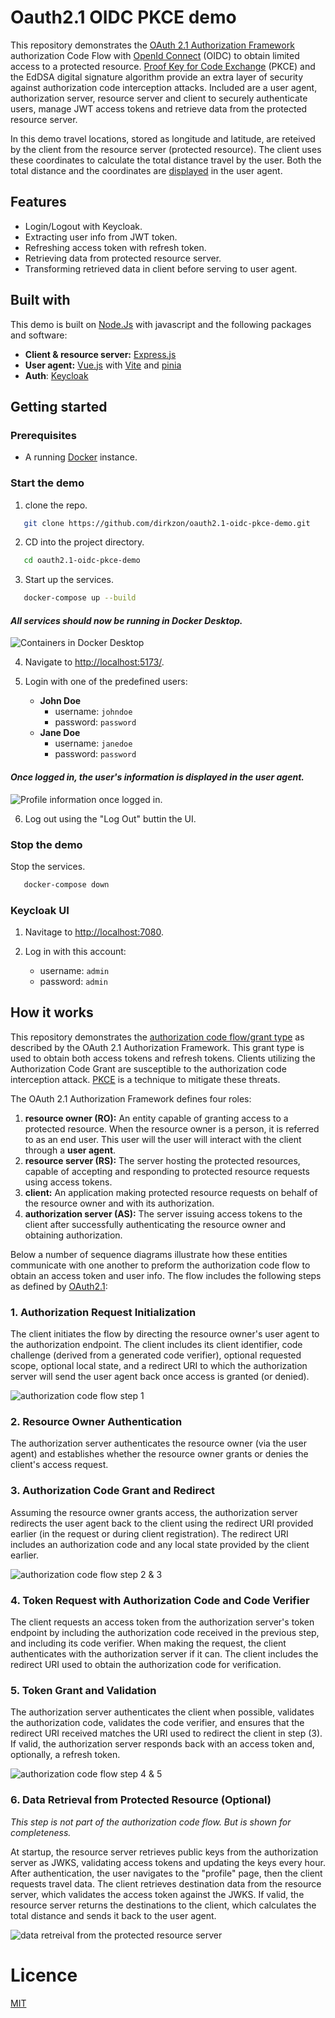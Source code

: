# Oauth2.1 OIDC PKCE demo
This repository demonstrates the [OAuth 2.1 Authorization Framework](https://datatracker.ietf.org/doc/html/draft-ietf-oauth-v2-1-11) authorization Code Flow with [OpenId Connect](openid.net) (OIDC) to obtain limited access to a protected resource. [Proof Key for Code Exchange](https://datatracker.ietf.org/doc/html/rfc7636) (PKCE) and the EdDSA digital signature algorithm provide an extra layer of security against authorization code interception attacks. Included are a user agent, authorization server, resource server and client to securely authenticate users, manage JWT access tokens and retrieve data from the protected resource server.

In this demo travel locations, stored as longitude and latitude, are reteived by the client from the resource server (protected resource). The client uses these coordinates to calculate the total distance travel by the user. Both the total distance and the coordinates are [displayed](#once-logged-in-the-users-information-is-displayed-in-the-user-agent) in the user agent.

## Features
- Login/Logout with Keycloak.
- Extracting user info from JWT token.
- Refreshing access token with refresh token.
- Retrieving data from protected resource server.
- Transforming retrieved data in client before serving to user agent.

## Built with
This demo is built on [Node.Js](https://nodejs.org) with javascript and the following packages and software:
- **Client & resource server:** [Express.js](https://expressjs.com)
- **User agent:** [Vue.js](https://vuejs.org) with [Vite](https://vite.dev) and [pinia](https://pinia.vuejs.org)
- **Auth**: [Keycloak](https://keycloak.org)

## Getting started

### Prerequisites
- A running [Docker](https://www.docker.com/) instance.

### Start the demo
1. clone the repo.
```sh
   git clone https://github.com/dirkzon/oauth2.1-oidc-pkce-demo.git
```

2. CD into the project directory.
```sh
   cd oauth2.1-oidc-pkce-demo
```

3. Start up the services.
```sh
   docker-compose up --build
```
#### *All services should now be running in Docker Desktop.*
![Containers in Docker Desktop](./examples/containers.PNG)

4. Navigate to [http://localhost:5173/](http://localhost:5173/).

5. Login with one of the predefined users:
   - **John Doe**
      - username: `johndoe`
      - password: `password` 
   - **Jane Doe**
      - username: `janedoe`
      - password: `password`

#### *Once logged in, the user's information is displayed in the user agent.*
![Profile information once logged in.](./examples/logged_in_ui.png)

6. Log out using the "Log Out" buttin the UI.

### Stop the demo
Stop the services.
```sh
   docker-compose down
```

### Keycloak UI
1. Navitage to [http://localhost:7080](http://localhost:7080).

2. Log in with this account:
   - username: `admin`
   - password: `admin`

## How it works
This repository demonstrates the [authorization code flow/grant type](https://datatracker.ietf.org/doc/html/draft-ietf-oauth-v2-1-11#name-authorization-code-grant) as described by the OAuth 2.1 Authorization Framework. 
This grant type is used to obtain both access tokens and refresh tokens. Clients utilizing the Authorization Code Grant are susceptible to the authorization code interception attack. 
[PKCE](https://datatracker.ietf.org/doc/html/rfc7636) is a  technique to mitigate these threats.

The OAuth 2.1 Authorization Framework defines four roles:
1. **resource owner (RO):** An entity capable of granting access to a protected resource. When the resource owner is a person, it is referred to as an end user. This user will the user will interact with the client through a **user agent**.
2. **resource server (RS):** The server hosting the protected resources, capable of accepting and responding to protected resource requests using access tokens.
3. **client:** An application making protected resource requests on behalf of the resource owner and with its authorization.
4. **authorization server (AS):** The server issuing access tokens to the client after successfully authenticating the resource owner and obtaining authorization.

Below a number of sequence diagrams illustrate how these entities communicate with one another to preform the authorization code flow to obtain an access token and user info.
The flow includes the following steps as defined by [OAuth2.1](https://datatracker.ietf.org/doc/html/draft-ietf-oauth-v2-1-11#section-4.1-5):

### 1. Authorization Request Initialization
The client initiates the flow by directing the resource owner's user agent to the authorization endpoint. The client includes its client identifier, code challenge (derived from a generated code verifier), optional requested scope, optional local state, and a redirect URI to which the authorization server will send the user agent back once access is granted (or denied).

![authorization code flow step 1](./examples/AuthFlow_step1.drawio.png)

 ### 2. Resource Owner Authentication
The authorization server authenticates the resource owner (via the user agent) and establishes whether the resource owner grants or denies the client's access request.

### 3. Authorization Code Grant and Redirect
Assuming the resource owner grants access, the authorization server redirects the user agent back to the client using the redirect URI provided earlier (in the request or during client registration). The redirect URI includes an authorization code and any local state provided by the client earlier.

![authorization code flow step 2 & 3](./examples/AuthFlow_step2-3.drawio.png)

 ### 4. Token Request with Authorization Code and Code Verifier
The client requests an access token from the authorization server's token endpoint by including the authorization code received in the previous step, and including its code verifier. When making the request, the client authenticates with the authorization server if it can. The client includes the redirect URI used to obtain the authorization code for verification.

 ### 5. Token Grant and Validation
The authorization server authenticates the client when possible, validates the authorization code, validates the code verifier, and ensures that the redirect URI received matches the URI used to redirect the client in step (3). If valid, the authorization server responds back with an access token and, optionally, a refresh token.

![authorization code flow step 4 & 5](./examples/AuthFlow_step4-5.drawio.png)

### 6. Data Retrieval from Protected Resource (Optional)
*This step is not part of the authorization code flow. But is shown for completeness.*

At startup, the resource server retrieves public keys from the authorization server as JWKS, validating access tokens and updating the keys every hour. After authentication, the user navigates to the "profile" page, then the client requests travel data. The client retrieves destination data from the resource server, which validates the access token against the JWKS. If valid, the resource server returns the destinations to the client, which calculates the total distance and sends it back to the user agent.

![data retreival from the protected resource server](./examples/AuthFlow_step-6.drawio.png)

# Licence
[MIT](./LICENSE)
